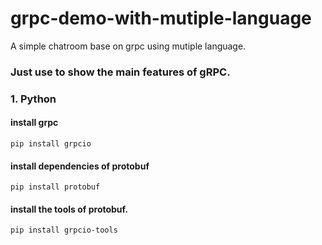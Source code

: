 # grpc-demo-with-mutiple-language
A simple chatroom base on grpc using mutiple language.

### Just use to show the main features of gRPC.

### 1. Python

#### install grpc
```
pip install grpcio
```
#### install dependencies of protobuf
```
pip install protobuf
```
#### install the tools of protobuf.
```
pip install grpcio-tools
```

